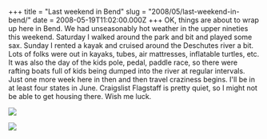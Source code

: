 +++
title = "Last weekend in Bend"
slug = "2008/05/last-weekend-in-bend/"
date = 2008-05-19T11:02:00.000Z
+++
OK, things are about to wrap up here in Bend. We had unseasonably hot weather in the upper nineties this weekend. Saturday I walked around the park and bit and played some sax. Sunday I rented a kayak and cruised around the Deschutes river a bit. Lots of folks were out in kayaks, tubes, air mattresses, inflatable turtles, etc. It was also the day of the kids pole, pedal, paddle race, so there were rafting boats full of kids being dumped into the river at regular intervals. Just one more week here in then and then travel craziness begins. I'll be in at least four states in June. Craigslist Flagstaff is pretty quiet, so I might not be able to get housing there. Wish me luck.

![](/photos/bend_2008_part_2/100_house.jpg)

![](/photos/bend_2008_part_2/110_deschutes.jpg)